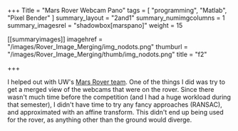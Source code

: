 +++
Title = "Mars Rover Webcam Pano"
tags = [ "programming", "Matlab", "Pixel Bender" ]
summary_layout = "2and1"
summary_numimgcolumns = 1
summary_imagesrel = "shadowbox[marspano]"
weight = 15

[[summaryimages]]
imagehref = "/images/Rover_Image_Merging/img_nodots.png"
thumburl = "/images/Rover_Image_Merging/thumb/img_nodots.png"
title = "f2"

+++
<p>I helped out with UW's <a href="http://www.spacesoc.uwaterloo.ca/rover/">Mars Rover team</a>. One of the things I did was try to get a merged view of the webcams that were on the rover. Since there wasn't much time before the competition (and I had a huge workload during that semester), I didn't have time to try any fancy approaches (RANSAC), and approximated with an affine transform. This didn't end up being used for the rover, as anything other than the ground would diverge.</p>
